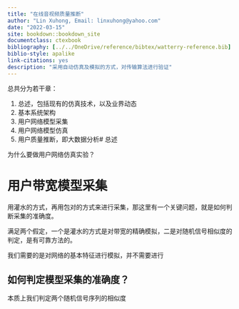 ```yaml
--- 
title: "在线音视频质量推断"
author: "Lin Xuhong, Email: linxuhong@yahoo.com"
date: "2022-03-15"
site: bookdown::bookdown_site
documentclass: ctexbook
bibliography: [../../OneDrive/reference/bibtex/watterry-reference.bib]
biblio-style: apalike
link-citations: yes
description: "采用自动仿真及模拟的方式，对传输算法进行验证"
---
```


总共分为若干章：
1. 总述，包括现有的仿真技术，以及业界动态
2. 基本系统架构
3. 用户网络模型采集
4. 用户网络模型仿真
5. 用户质量推断，即大数据分析# 总述

为什么要做用户网络仿真实验？
# 用户带宽模型采集

用灌水的方式，再用包对的方式来进行采集，那这里有一个关键问题，就是如何判断采集的准确度。

满足两个假定，一个是灌水的方式是对带宽的精确模拟，二是对随机信号相似度的判定，是有可靠方法的。

我们需要的是对网络的基本特征进行模拟，并不需要进行

## 如何判定模型采集的准确度？

本质上我们判定两个随机信号序列的相似度